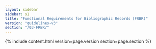 ```yaml
---
layout: sidebar
sidebar: s1
title: "Functional Requirements for Bibliographic Records (FRBR)"
version: "guidelines-v3"
section: "/03-FRBR/"
---
```

{% include content.html version=page.version section=page.section %}